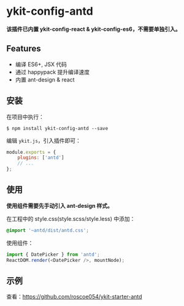 # ykit-config-antd

<b class="ykit-tip">
该插件已内置 ykit-config-react & ykit-config-es6，不需要单独引入。
</b>

## Features

- 编译 ES6+, JSX 代码
- 通过 happypack 提升编译速度
- 内置 ant-design & react

## 安装

在项目中执行：

```
$ npm install ykit-config-antd --save
```

编辑 `ykit.js`，引入插件即可：

```javascript
module.exports = {
    plugins: ['antd']
    // ...
};
```

## 使用

<b class="ykit-tip">
使用组件需要先手动引入 ant-design 样式。
</b>

在工程中的 style.css(style.scss/style.less) 中添加：

```css
@import '~antd/dist/antd.css';
```

使用组件：

```javascript
import { DatePicker } from 'antd';
ReactDOM.render(<DatePicker />, mountNode);
```

## 示例

查看：https://github.com/roscoe054/ykit-starter-antd
